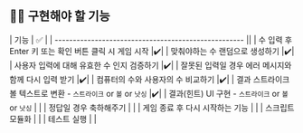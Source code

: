 ## 🧑‍💻 구현해야 할 기능

| 기능 | ✅ |
| ---------------------------------------------------- ||
| 수 입력 후 Enter 키 또는 확인 버튼 클릭 시 게임 시작 |✔️|
| 맞춰야하는 수 랜덤으로 생성하기 |✔️|
| 사용자 입력에 대해 유효한 수 인지 검증하기 |✔️|
| 잘못된 입력일 경우 에러 메시지와 함께 다시 입력 받기 |✔️|
| 컴퓨터의 수와 사용자의 수 비교하기 |✔️|
| 결과 스트라이크 볼 텍스트로 변환 - `스트라이크` or `볼` or `낫싱` |✔️|
| 결과(힌트) UI 구현 - `스트라이크` or `볼` or `낫싱` | |
| 정답일 경우 축하해주기 | |
| 게임 종료 후 다시 시작하는 기능 | |
| 스크립트 모듈화 | |
| 테스트 실행 | |
